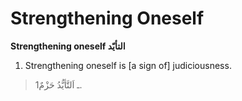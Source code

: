 Strengthening Oneself
=====================

**Strengthening oneself التأيّد**

1. Strengthening oneself is [a sign of] judiciousness.

> 1ـ اَلتَّأيُّدُ حَزْمٌ.


